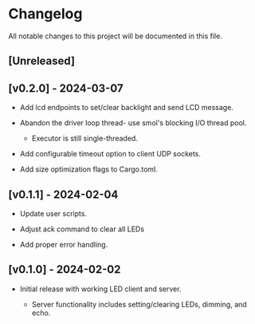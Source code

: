 # Changelog

All notable changes to this project will be documented in this file.

## [Unreleased]


## [v0.2.0] - 2024-03-07

- Add lcd endpoints to set/clear backlight and send LCD message.

- Abandon the driver loop thread- use smol's blocking I/O thread pool.

  - Executor is still single-threaded.

- Add configurable timeout option to client UDP sockets.

- Add size optimization flags to Cargo.toml.


## [v0.1.1] - 2024-02-04

- Update user scripts.

- Adjust ack command to clear all LEDs

- Add proper error handling.


## [v0.1.0] - 2024-02-02

- Initial release with working LED client and server.

  - Server functionality includes setting/clearing LEDs, dimming, and echo.

<!-- generated by git-cliff -->
